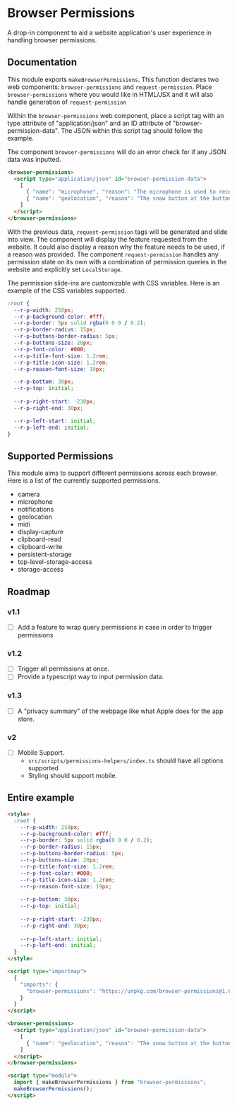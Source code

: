 # Browser Permissions

A drop-in component to aid a website application's user experience in handling browser permissions.

## Documentation

This module exports `makeBrowserPermissions`. This function declares two web components: `browser-permissions` and `request-permission`. Place `browser-permissions` where you would like in HTML/JSX and it will also handle generation of `request-permission`

Within the `browser-permissions` web component, place a script tag with an type attribute of "application/json" and an ID attribute of "browser-permission-data". The JSON within this script tag should follow the example.

The component `browser-permissions` will do an error check for if any JSON data was inputted.

```html
<browser-permissions>
  <script type="application/json" id="browser-permission-data">
    [
      { "name": "microphone", "reason": "The microphone is used to record a song." },
      { "name": "geolocation", "reason": "The snow button at the button uses a localized forecast." }
    ]
  </script>
</browser-permissions>
```

With the previous data, `request-permission` tags will be generated and slide into view. The component will display the feature requested from the website. It could also display a reason why the feature needs to be used, if a reason was provided. The component `request-permission` handles any permission state on its own with a combination of permission queries in the website and explicitly set `LocalStorage`.

The permission slide-ins are customizable with CSS variables. Here is an example of the CSS variables supported.

```css
:root {
  --r-p-width: 250px;
  --r-p-background-color: #fff;
  --r-p-border: 5px solid rgba(0 0 0 / 0.2);
  --r-p-border-radius: 15px;
  --r-p-buttons-border-radius: 5px;
  --r-p-buttons-size: 20px;
  --r-p-font-color: #000;
  --r-p-title-font-size: 1.2rem;
  --r-p-title-icon-size: 1.2rem;
  --r-p-reason-font-size: 19px;

  --r-p-bottom: 30px;
  --r-p-top: initial;
  
  --r-p-right-start: -230px;
  --r-p-right-end: 30px;

  --r-p-left-start: initial;
  --r-p-left-end: initial;
}
```

## Supported Permissions

This module aims to support different permissions across each browser. Here is a list of the currently supported permissions.

- camera
- microphone
- notifications
- geolocation
- midi
- display-capture
- clipboard-read
- clipboard-write
- persistent-storage
- top-level-storage-access
- storage-access

## Roadmap

### v1.1

- [ ] Add a feature to wrap query permissions in case in order to trigger permissions

### v1.2

- [ ] Trigger all permissions at once.
- [ ] Provide a typescript way to input permission data.

### v1.3

- [ ] A "privacy summary" of the webpage like what Apple does for the app store.

### v2

- [ ] Mobile Support.
  - `src/scripts/permissions-helpers/index.ts` should have all options supported
  - Styling should support mobile.

## Entire example

```html
<style>
  :root {
    --r-p-width: 250px;
    --r-p-background-color: #fff;
    --r-p-border: 5px solid rgba(0 0 0 / 0.2);
    --r-p-border-radius: 15px;
    --r-p-buttons-border-radius: 5px;
    --r-p-buttons-size: 20px;
    --r-p-title-font-size: 1.2rem;
    --r-p-font-color: #000;
    --r-p-title-icon-size: 1.2rem;
    --r-p-reason-font-size: 19px;
  
    --r-p-bottom: 30px;
    --r-p-top: initial;
    
    --r-p-right-start: -230px;
    --r-p-right-end: 30px;
  
    --r-p-left-start: initial;
    --r-p-left-end: initial;
  }
</style>

<script type="importmap">
  {
    "imports": {
      "browser-permissions": "https://unpkg.com/browser-permissions@1.0.12/dist/esm/browser-permissions.esm.js"
    }
  }
</script>

<browser-permissions>
  <script type="application/json" id="browser-permission-data">
    [
      { "name": "geolocation", "reason": "The snow button at the button uses a localized forecast." }
    ]
  </script>
</browser-permissions>

<script type="module">
  import { makeBrowserPermissions } from "browser-permissions";
  makeBrowserPermissions();
</script>
```
